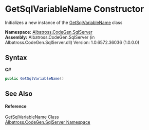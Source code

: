 # GetSqlVariableName Constructor 
 

Initializes a new instance of the <a href="T_Albatross_CodeGen_SqlServer_GetSqlVariableName.md">GetSqlVariableName</a> class

**Namespace:**&nbsp;<a href="N_Albatross_CodeGen_SqlServer.md">Albatross.CodeGen.SqlServer</a><br />**Assembly:**&nbsp;Albatross.CodeGen.SqlServer (in Albatross.CodeGen.SqlServer.dll) Version: 1.0.6572.36036 (1.0.0.0)

## Syntax

**C#**<br />
``` C#
public GetSqlVariableName()
```


## See Also


#### Reference
<a href="T_Albatross_CodeGen_SqlServer_GetSqlVariableName.md">GetSqlVariableName Class</a><br /><a href="N_Albatross_CodeGen_SqlServer.md">Albatross.CodeGen.SqlServer Namespace</a><br />